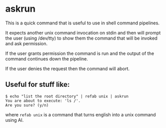 # askrun

This is a quick command that is useful to use in shell command pipelines.

It expects another unix command invocation on stdin and then will prompt the user (using /dev/tty) to show them the command that will be invoked and ask permission.

If the user grants permission the command is run and the output of the command continues down the pipeline.

If the user denies the request then the command will abort.

## Useful for stuff like:

```
$ echo "list the root directory" | refab unix | askrun
You are about to execute: 'ls /'.
Are you sure? (y/n)
```

where `refab unix` is a command that turns english into a unix command using AI.